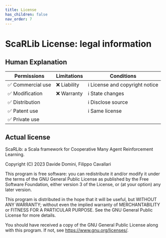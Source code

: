 ```yaml
---
title: License
has_children: false
nav_order: 7
---
```


# ScaRLib License: legal information

## Human Explanation


| Permissions | Limitations | Conditions |
| ------------ |------------ |------------ |
✅ Commercial use | ❌ Liability  | ℹ License and copyright notice |
✅ Modification | ❌ Warranty | ℹ State changes |
✅ Distribution |  |  ℹ Disclose source |
✅ Patent use |  |  ℹ Same license  |
✅ Private use |  |  |



## Actual license
ScaRLib: a Scala framework for Cooperative Many Agent Reinforcement Learning.

Copyright (C) 2023  Davide Domini, Filippo Cavallari

This program is free software: you can redistribute it and/or modify
it under the terms of the GNU General Public License as published by
the Free Software Foundation, either version 3 of the License, or
(at your option) any later version.

This program is distributed in the hope that it will be useful,
but WITHOUT ANY WARRANTY; without even the implied warranty of
MERCHANTABILITY or FITNESS FOR A PARTICULAR PURPOSE.  See the
GNU General Public License for more details.

You should have received a copy of the GNU General Public License
along with this program.  If not, see <https://www.gnu.org/licenses/>.